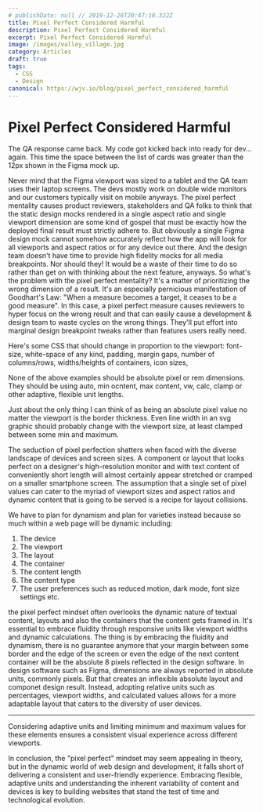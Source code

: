 ```yaml
---
# publishDate: null // 2019-12-28T20:47:18.322Z
title: Pixel Perfect Considered Harmful
description: Pixel Perfect Considered Harmful
excerpt: Pixel Perfect Considered Harmful
image: /images/valley_village.jpg
category: Articles
draft: true
tags:
  - CSS
  - Design
canonical: https://wjv.io/blog/pixel_perfect_considered_harmful
---
```


# Pixel Perfect Considered Harmful

The QA response came back. My code got kicked back into ready for dev... again.
This time the space between the list of cards was greater than the 12px shown in the Figma mock up.

Never mind that the Figma viewport was sized to a tablet and the QA team uses their laptop screens. The devs mostly work on double wide monitors and our customers typically visit on mobile anyways.
The pixel perfect mentality causes product reviewers, stakeholders and QA folks to think that the static design mocks rendered in a single aspect ratio and single viewport dimension are some kind of gospel that must be exactly how the deployed final result must strictly adhere to.
But obviously a single Figma design mock cannot somehow accurately reflect how the app will look for all viewports and aspect ratios or for any device out there. And the design team doesn't have time to provide high fidelity mocks for all media breakpoints. Nor should they! It would be a waste of their time to do so rather than get on with thinking about the next feature, anyways.
So what's the problem with the pixel perfect mentality? It's a matter of prioritizing the wrong dimension of a result. It's an especially pernicious manifestation of Goodhart's Law: "When a measure becomes a target, it ceases to be a good measure". In this case, a pixel perfect measure causes reviewers to hyper focus on the wrong result and that can easily cause a development & design team to waste cycles on the wrong things. They'll put effort into marginal design breakpoint tweaks rather than features users really need.

Here's some CSS that should change in proportion to the viewport: font-size, white-space of any kind, padding, margin gaps, number of columns/rows, widths/heights of containers, icon sizes,

None of the above examples should be absolute pixel or rem dimensions. They should be using auto, min ocntent, max content, vw, calc, clamp or other adaptive, flexible unit lengths.

Just about the only thing I can think of as being an absolute pixel value no matter the viewport is the border thickness. Even line width in an svg graphic should probably change with the viewport size, at least clamped between some min and maximum.


The seduction of pixel perfection shatters when faced with the diverse landscape of devices and screen sizes. A component or layout that looks perfect on a designer's high-resolution monitor and with text content of conveniently short length will almost certainly appear stretched or cramped on a smaller smartphone screen. The assumption that a single set of pixel values can cater to the myriad of viewport sizes and aspect ratios and dynamic content that is going to be served is a recipe for layout collisions.

We have to plan for dynamism and plan for varieties instead because so much within a web page will be dynamic including:
1. The device
2. The viewport
3. The layout
4. The container
5. The content length
6. The content type
7. The user preferences such as reduced motion, dark mode, font size settings etc.

the pixel perfect mindset often overlooks the dynamic nature of textual content, layouts and also the containers that the content gets framed in. It's essential to embrace fluidity through responsive units like viewport widths and dynamic calculations. The thing is by embracing the fluidity and dynamism, there is no guarantee anymore that your margin between some border and the edge of the screen or even the edge of the next content container will be the absolute 8 pixels reflected in the design software.
In design software such as Figma, dimensions are always reported in absolute units, commonly pixels. But that creates an inflexible absolute layout and componet design result. Instead, adopting relative units such as percentages, viewport widths, and calculated values allows for a more adaptable layout that caters to the diversity of user devices.



____

Considering adaptive units and limiting minimum and maximum values for these elements ensures a consistent visual experience across different viewports.

In conclusion, the "pixel perfect" mindset may seem appealing in theory, but in the dynamic world of web design and development, it falls short of delivering a consistent and user-friendly experience. Embracing flexible, adaptive units and understanding the inherent variability of content and devices is key to building websites that stand the test of time and technological evolution.
